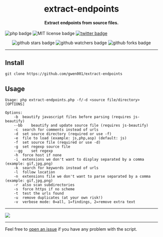 <h1 align="center">extract-endpoints</h1>

<h4 align="center">Extract endpoints from source files.</h4>

<p align="left">
    <img src="https://img.shields.io/badge/php-%3E=5.5-blue" alt="php badge">
    <img src="https://img.shields.io/badge/license-MIT-green" alt="MIT license badge">
    <a href="https://twitter.com/intent/tweet?text=https%3a%2f%2fgithub.com%2fgwen001%2fextract-endpoints%2f" target="_blank"><img src="https://img.shields.io/twitter/url?style=social&url=https%3A%2F%2Fgithub.com%2Fgwen001%2Fextract-endpoints" alt="twitter badge"></a>
</p>

<p align="center">
    <img src="https://img.shields.io/github/stars/gwen001/extract-endpoints?style=social" alt="github stars badge">
    <img src="https://img.shields.io/github/watchers/gwen001/extract-endpoints?style=social" alt="github watchers badge">
    <img src="https://img.shields.io/github/forks/gwen001/extract-endpoints?style=social" alt="github forks badge">
</p>

---

## Install

```
git clone https://github.com/gwen001/extract-endpoints
```

## Usage

```
Usage: php extract-endpoints.php -f/-d <source file/directory> [OPTIONS]

Options:
	-b	beautify javascript files before parsing (requires js-beautify)
	--bb	beautify and update source file (requires js-beautify)
	-c	search for comments instead of urls
	-d	set source directory (required or use -f)
	-e	file to load (example: js,php,asp) (default: js)
	-f	set source file (required or use -d)
	-g	set regexp source file
	--gg	set regexp
	-h	force host if none
	-i	extensions we don't want to display separated by a comma (example: gif,jpg,png)
	-k	search for keywords instead of urls
	-l	follow location
	-n	extensions file we don't want to parse separated by a comma (example: gif,jpg,png)
	-r	also scan subdirectories
	-s	force https if no scheme
	-t	test the urls found
	-u	remove duplicates (at your own risk!)
	-v	verbose mode: 0=all, 1=findings, 2=remove extra text
```

---

<img src="https://raw.githubusercontent.com/gwen001/extract-endpoints/main/preview.png" />

---

Feel free to [open an issue](/../../issues/) if you have any problem with the script.  


